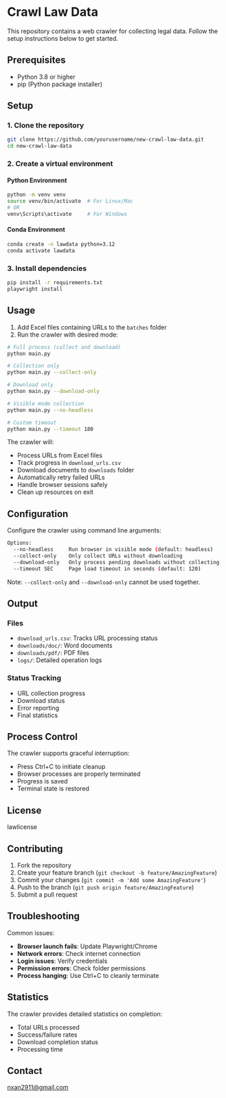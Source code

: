 # Crawl Law Data

This repository contains a web crawler for collecting legal data. Follow the setup instructions below to get started.

## Prerequisites

- Python 3.8 or higher
- pip (Python package installer)

## Setup

### 1. Clone the repository

```bash
git clone https://github.com/yourusername/new-crawl-law-data.git
cd new-crawl-law-data
```

### 2. Create a virtual environment

#### Python Environment

```bash
python -m venv venv
source venv/bin/activate  # For Linux/Mac
# OR
venv\Scripts\activate     # For Windows
```

#### Conda Environment

```bash
conda create -n lawdata python=3.12
conda activate lawdata
```

### 3. Install dependencies

```bash
pip install -r requirements.txt
playwright install
```

## Usage

1. Add Excel files containing URLs to the `batches` folder
2. Run the crawler with desired mode:

```bash
# Full process (collect and download)
python main.py

# Collection only
python main.py --collect-only

# Download only
python main.py --download-only

# Visible mode collection
python main.py --no-headless

# Custom timeout
python main.py --timeout 180
```

The crawler will:

- Process URLs from Excel files
- Track progress in `download_urls.csv`
- Download documents to `downloads` folder
- Automatically retry failed URLs
- Handle browser sessions safely
- Clean up resources on exit

## Configuration

Configure the crawler using command line arguments:

```bash
Options:
  --no-headless     Run browser in visible mode (default: headless)
  --collect-only    Only collect URLs without downloading
  --download-only   Only process pending downloads without collecting
  --timeout SEC     Page load timeout in seconds (default: 120)
```

Note: `--collect-only` and `--download-only` cannot be used together.

## Output

### Files

- `download_urls.csv`: Tracks URL processing status
- `downloads/doc/`: Word documents
- `downloads/pdf/`: PDF files
- `logs/`: Detailed operation logs

### Status Tracking

- URL collection progress
- Download status
- Error reporting
- Final statistics

## Process Control

The crawler supports graceful interruption:

- Press Ctrl+C to initiate cleanup
- Browser processes are properly terminated
- Progress is saved
- Terminal state is restored

## License

lawlicense

## Contributing

1. Fork the repository
2. Create your feature branch (`git checkout -b feature/AmazingFeature`)
3. Commit your changes (`git commit -m 'Add some AmazingFeature'`)
4. Push to the branch (`git push origin feature/AmazingFeature`)
5. Submit a pull request

## Troubleshooting

Common issues:

- **Browser launch fails**: Update Playwright/Chrome
- **Network errors**: Check internet connection
- **Login issues**: Verify credentials
- **Permission errors**: Check folder permissions
- **Process hanging**: Use Ctrl+C to cleanly terminate

## Statistics

The crawler provides detailed statistics on completion:

- Total URLs processed
- Success/failure rates
- Download completion status
- Processing time

## Contact

<nxan2911@gmail.com>
